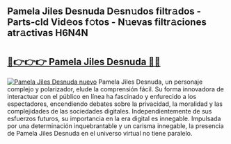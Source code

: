 ## Pamela Jiles Desnuda D𝚎sn𝚞dos filtr𝚊dos - Parts-cId Vid𝚎os f𝚘tos - N𝚞evas filtr𝚊ciones atr𝚊ctivas H6N4N

# <h2><a href="http://mbbpj4.tromn.icu/?c=Pamela+Jiles+Desnuda">🔗👉👉👉 Pamela Jiles Desnuda 🔗🔗</a></h2>

[![Pamela Jiles Desnuda nuevo](https://i.imgur.com/pEAQMta.gif)](http://mbbpj4.tromn.icu/?c=Pamela+Jiles+Desnuda)
Pamela Jiles Desnuda, un personaje complejo y polarizador, elude la comprensión fácil. Su forma innovadora de interactuar con el público en línea ha fascinado y enfurecido a los espectadores, encendiendo debates sobre la privacidad, la moralidad y las complejidades de las sociedades digitales. Independientemente de sus esfuerzos futuros, su importancia en la era digital es innegable. Impulsada por una determinación inquebrantable y un carisma innegable, la presencia de Pamela Jiles Desnuda en el universo virtual no tiene paralelo.
